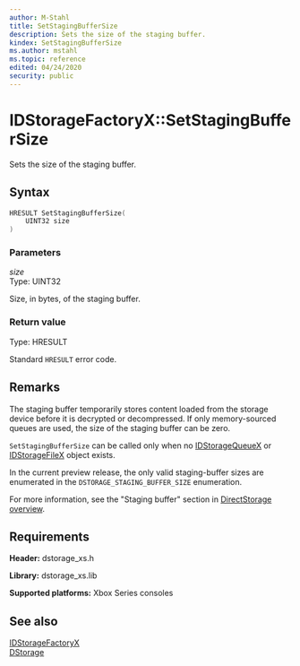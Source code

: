 ```yaml
---
author: M-Stahl
title: SetStagingBufferSize
description: Sets the size of the staging buffer.
kindex: SetStagingBufferSize
ms.author: mstahl
ms.topic: reference
edited: 04/24/2020
security: public
---
```


# IDStorageFactoryX::SetStagingBufferSize

Sets the size of the staging buffer.  

## Syntax

```cpp
HRESULT SetStagingBufferSize(
    UINT32 size
)
```

### Parameters

*size*  
Type: UINT32  
  
Size, in bytes, of the staging buffer.  
  
### Return value  
Type: HRESULT  
  
Standard `HRESULT` error code.  

## Remarks

The staging buffer temporarily stores content loaded from the storage device before it is decrypted or decompressed. If only memory-sourced queues are used, the size of the staging buffer can be zero.

`SetStagingBufferSize` can be called only when no [IDStorageQueueX](../../IDStorageQueueX/idstoragequeuex.md) or [IDStorageFileX](../../IDStorageFileX/idstoragefilex.md) object exists.

In the current preview release, the only valid staging-buffer sizes are enumerated in the `DSTORAGE_STAGING_BUFFER_SIZE` enumeration.

For more information, see the "Staging buffer" section in [DirectStorage overview](../../../../../../system/overviews/directstorage/directstorage-overview.md).
  
## Requirements  
  
**Header:** dstorage_xs.h  
  
**Library:** dstorage_xs.lib  
  
**Supported platforms:** Xbox Series consoles  
  
## See also  
[IDStorageFactoryX](../idstoragefactoryx.md)  
[DStorage](../../../dstorage_members.md)  
  